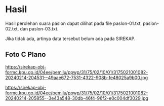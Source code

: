 # Hasil

Hasil perolehan suara paslon dapat dilihat pada file paslon-01.txt, paslon-02.txt, dan paslon-03.txt.

Jika tidak ada, artinya data tersebut belum ada pada SIREKAP.

## Foto C Plano

https://sirekap-obj-formc.kpu.go.id/04ee/pemilu/ppwp/31/75/02/10/01/3175021001082-20240214-204531--49aae672-7531-4322-908b-fe48025a9b00.jpg

https://sirekap-obj-formc.kpu.go.id/04ee/pemilu/ppwp/31/75/02/10/01/3175021001082-20240214-205855--3e43a548-30db-46f4-96f2-e0c004df3029.jpg
